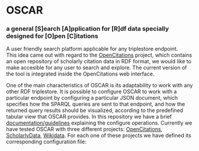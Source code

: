 # OSCAR
### a general [S]earch [A]pplication for [R]df data specially designed for [O]pen [C]itations 
A user friendly search platform applicable for any triplestore endpoint.  
This idea came out with regard to the [OpenCitations](http://opencitations.net/) project, which contains an open repository of scholarly citation data in RDF format, we would like to make accesible for any user to search and explore. The current version of the tool is integrated inside the OpenCitations web interface.

One of the main characteristics of OSCAR is its adaptability to work with any other RDF triplestore. It is possible to configure OSCAR to work with a particular endpoint by configuring a particular JSON document, which specifies how the SPARQL queries are sent to that endpoint, and how the returned query results should be visualized, according to the predefined tabular view that OSCAR provides. In this repository we have a brief [documentation/guidelines](OSCAR/doc/README.md) explaining the configure operations. Currently we have tested OSCAR with three different projects: [OpenCitations](http://opencitations.net/), [ScholarlyData](http://www.scholarlydata.org/), [Wikidata](http://wikidata.org/). For each one of these projects we have defined its corresponding configuration file:
